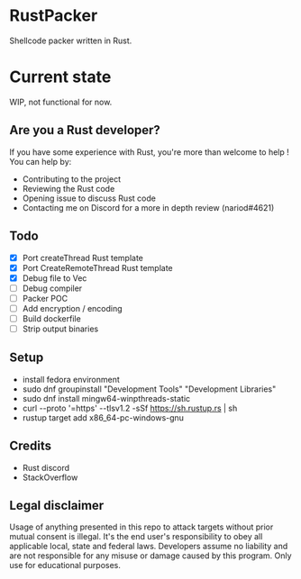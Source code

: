 # RustPacker
Shellcode packer written in Rust.

# Current state
WIP, not functional for now.

## Are you a Rust developer?
If you have some experience with Rust, you're more than welcome to help !
You can help by:
- Contributing to the project
- Reviewing the Rust code
- Opening issue to discuss Rust code
- Contacting me on Discord for a more in depth review (nariod#4621)

## Todo
- [X] Port createThread Rust template
- [X] Port CreateRemoteThread Rust template
- [X] Debug file to Vec<u8>
- [ ] Debug compiler
- [ ] Packer POC
- [ ] Add encryption / encoding
- [ ] Build dockerfile
- [ ] Strip output binaries

## Setup
- install fedora environment
- sudo dnf groupinstall "Development Tools" "Development Libraries"
- sudo dnf install mingw64-winpthreads-static
- curl --proto '=https' --tlsv1.2 -sSf https://sh.rustup.rs | sh
- rustup target add x86_64-pc-windows-gnu

## Credits
- Rust discord
- StackOverflow

## Legal disclaimer
Usage of anything presented in this repo to attack targets without prior mutual consent is illegal. It's the end user's responsibility to obey all applicable local, state and federal laws. Developers assume no liability and are not responsible for any misuse or damage caused by this program. Only use for educational purposes.
